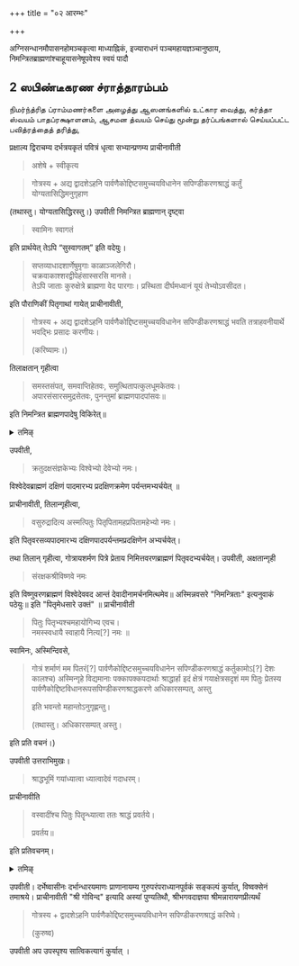 +++
title = "०२ आरम्भः"

+++

अग्निसन्धानमौपासनहोमञ्चकृत्वा माध्याह्निकं, इज्याराधनं पञ्चमहायज्ञञ्चानुष्ठाय, निमन्त्रितब्राह्मणांश्चाहूयासनेषूपवेश्य स्वयं पादौ


## 2 ஸபிண்டீகரண ச்ராத்தாரம்பம்

நிமர்ந்த்ரித ப்ராம்மணர்களை அழைத்து ஆஸனங்களில் உட்கார வைத்து, கர்த்தா ஸ்வயம் பாதப்ரக்ஷாளனம், ஆசமன த்வயம் செய்து மூன்று தர்ப்பங்களால் செய்யப்பட்ட பவித்ரத்தைத் தரித்து,


प्रक्षाल्य द्विराचम्य दर्भत्रयकृतं पवित्रं धृत्वा सभ्यान्प्रणम्य प्राचीनावीती 

> अशेषे + स्वीकृत्य 

> गोत्रस्य + अद्य द्वादशेऽहनि पार्वणैकोद्दिष्टसमुच्चयविधानेन सपिण्डीकरणश्राद्धं कर्तुं योग्यतासिद्धिमनुगृहाण 

(तथास्तु। योग्यतासिद्धिरस्तु।) उपवीती निमन्त्रित ब्राह्मणान् दृष्ट्वा 

> स्वामिनः स्वागतं 

इति प्रार्थयेत् तेऽपि “सुस्वागतम्” इति वदेयुः।

> सप्तव्याधादशार्णेषुमृगाः काळाञ्जलेगिरौ।  
चक्रवाकाश्शरद्वीपेहंसास्सरसि मानसे।  
तेऽपि जाताः कुरुक्षेत्रे ब्राह्मणा वेद पारगाः। 
प्रस्थिता दीर्घमध्वानं यूयं तेभ्योऽवसीदत। 

इति पौराणिकीं पितृगाथां गायेत् प्राचीनावीती, 

> गोत्रस्य + अद्य द्वादशेऽहनि पार्वणैकोद्दिष्टसमुच्चयविधानेन सपिण्डीकरणश्राद्धं भवति तत्राहवनीयार्थे भवद्भिः प्रसादः करणीयः। 
>
>(करिष्यामः।) 

तिलाक्षतान् गृहीत्वा 

> समस्तसंपत्, समवाप्तिहेतवः, समुत्थितापत्कुलधूमकेतवः।  
अपारसंसारसमुद्रसेतवः, पुनन्तुमां ब्राह्मणपादपांसवः॥ 

इति निमन्त्रित ब्राह्मणपादेषु विकिरेत्॥

<details><summary>तमिऴ्</summary>

ஸபையில் உள்ளவர்களை ஸேவித்து ப்ராசீநாவீதம் செய்து கொண்டு அனுஜ்ஞையைப் பிரார்த்திக்க வேண்டும். "கோத்ரஸ்ய + அத்ய த்வாதசேஹநி பார்வண ஏகோத்திஷ்ட ஸமுச்சய விதாநேந ஸபிண்டீகரண ச்ராத்தம் கர்த்தும் யோக்யதா ஸித்திம் அநுக்ருஹாண" (ததாஸ்து யோக்யதா ஸித்திரஸ்து என்று ப்ரதிவசனம்).

உபவீதம் செய்து கொண்டு நிமந்த்ரிதர்களைப் பார்த்து, "ஸ்வாமிந: ஸ்வாகதம்" என்றதும் அவர்களும் `ஸுஸ்வாகதம்” என்று பதில் சொல்ல வேண்டும். பொதுவாக எல்லா ச்ராத்தங்களிலும் கீழே சொல்லப்படுகிற பித்ரு காதையை உபயோகித்தல் நலம் என்று கருதி எழுதப்படுகிறது. ஸ்ரீ விஷ்ணு புராணாதிகளில் சொல்லப்படுகிற காதை இது. திருவுள்ளப்படி எடுத்துக் கொள்ளவும். "ஸப்தவ்யாதா தசார்ணேஷு ம்ருகா: காளாஞ்சலே கிரௌ சக்ரவாகாச்சரத்வீபே ஹம்ஸாஸ்ஸரஸி

</details>

उपवीती, 

> क्रतुदक्षसंज्ञकेभ्यः विश्वेभ्यो देवेभ्यो नमः। 

विश्वेदेवब्राह्मणं दक्षिणं पादमारभ्य प्रदक्षिणक्रमेण पर्यन्तमभ्यर्चयेत् ॥

प्राचीनावीती, तिलान्गृहीत्वा, 

> वसुरुद्रादित्य अस्मत्पितुः पितृपितामहप्रपितामहेभ्यो नमः। 

इति पितृवरसव्यपादमारभ्य दक्षिणपादपर्यन्तमप्रदक्षिणेन अभ्यर्चयेत्।

तथा तिलान् गृहीत्वा, गोत्रायशर्मण पित्रे प्रेताय निमित्तवरणब्राह्मणं पितृवदभ्यर्चयेत्। उपवीती, अक्षतान्गृही 

> संरक्षकश्रीविष्णवे नमः 

इति विष्णुवरणब्राह्मणं विश्वेदेववद आन्तं देवादीनामर्चनमित्थमेव॥ अस्मिन्नवसरे "निमन्त्रिताः" इत्यनुवाकं पठेयुः॥ इति "पितृमेधसारे उक्तं" ॥ प्राचीनावीती 

> पितुः पितृभ्यश्चमहायोगिभ्य एवच।  
नमस्स्वधायै स्वाहायै नित्य[?] नमः ॥ 

स्वामिनः, अस्मिन्दिवसे, 

> गोत्रं शर्माणं मम पितरं[?] पार्वणैकोद्दिष्टसमुच्चयविधानेन सपिण्डीकरणश्राद्धं कर्तुकामोऽ[?] देशः कालश्च) अस्मिन्गृहे विद्यमानाः पक्कापक्कपदार्थाः श्राद्धार्हा इदं क्षेत्रं गयाक्षेत्रसदृशं मम पितुः प्रेतस्य पार्वणैकोद्दिष्टविधानरूपसपिण्डीकरणश्राद्धकरणे अधिकारसम्पत्, अस्तु 
>
> इति भवन्तो महान्तोऽनुगृह्णन्तु। 
>
> (तथास्तु। अधिकारसम्पत् अस्तु। 

इति प्रति वचनं।) 

उपवीती उत्तराभिमुखः। 

> श्राद्धभूमिं गयांध्यात्वा ध्यात्वादेवं गदाधरम्। 

प्राचीनावीति 

> वस्वादींश्च पितुः पितॄन्ध्यात्वा ततः श्राद्धं प्रवर्तये। 
>
> प्रवर्तय॥ 

इति प्रतिवचनम्।

<details><summary>तमिऴ्</summary>

மாநஸே। தேபிஜாதா: குருக்ஷேத்ரே ப்ராஹ்மணா வேத ப்ரஸ்திதா தீர்க்கமத்வாநம் யூயம் தேப்யோவஸீதத॥ப்ராசீ கோத்ரஸ்ய + அத்ய த்வாதசேஹநி பார்வண ஏகோ ஸமுச்சய விதாநேந ஸபிண்டீகரண ச்ராத்தம் தத்ராஹவநீயார்த்தே பவத்பி: ப்ரஸாத: கரணீய:', "கரிவி என்று ப்ரதிவசனம், எள், அக்ஷதை இவைகளைக் கையில் கெ "ஸமஸ்த ஸம்பத் + பாம்ஸவ:" என்று ஸ்வா திருவடிகளில் இறைக்க வேண்டும்.

உபவீதம். "க்ரது தக்ஷ ஸம்ஜ்ஞக விச்வேப்யோ தேவே நம:' என்று விச்வேதேவ ப்ராம்மணனை அக்ஷதையினால் வேண்டும். ப்ராசீநாவீதம் "வஸுருத்ராதித்ய ஸ்வரூபேப் பித்ரு பிதாமஹ ப்ரபிதாமஹேப்யோ நம:" என்று எள்ளினா வரண ப்ராஹ்மணனை வரிக்க வேண்டும்.

110

“கோத்ராய சர்மணே பித்ரே ப்ரேதாய நம:" என்று எள்ளினால் நிமித்த வரண ப்ராம்மணனை வரிக்க வேண்டும். உபவீதம். 'ச்ராத்த ஸம்ரக்ஷக ஸ்ரீ விஷ்ணவே நம:' என்று அக்ஷதையினால் விஷ்ணு வரண ப்ராம்மணனை வரிக்க வேண்டும். பிராம்மணர்கள்ஆப்ரஹ்மந் அனுவாகத்தை மட்டும் சொல்ல வேண்டும். ப்ராசீநாவீதம். '"தேவதாப்ய: பிது: பித்ருப்யச்ச + நமோ நம: ஸ்வாமிந: அஸ்மிந்திவஸே கோத்ரம் + ஸபிண்டீகரண ச்ராத்தம் கர்த்துகாமோஸ்மி ச்ராத்தகரணே, அதிகார ஸம்பத்" அஸ்து இதிபவந்த: அநுகிருஹ்ணந்து.
"ததாஸ்து அதிகார ஸம்பதஸ்து" என்று ப்ரதிவசனம், உபவீதம். வடக்காகத் திரும்பி, 'ச்ராத்த பூமிம் கயாம் த்யாத்வா. த்யாத்வா தேவம் கதாதரம் ப்ராசீநாவீதம்'. தெற்கே திரும்பி "வஸ்வாதீம்ச்சபிது: பித்ரூந் த்யாத்வாததச் ச்ராத்தம் ப்ரவர்த்தயே.

</details>

उपवीती। दर्भेष्वासीनः दर्भान्धारयमाणः प्राणानायम्य गुरुपरंपराध्यानपूर्वकं सङ्कल्पं कुर्यात्, विष्वक्सेनं तमाश्रये। प्राचीनावीती "श्री गोविन्द" इत्यादि अस्यां पुण्यतिथौ, श्रीभगवदाज्ञया श्रीमन्नारायणप्रीत्यर्थं 

> गोत्रस्य + द्वादशेऽहनि पार्वणैकोद्दिष्टसमुच्चयविधानेन सपिण्डीकरणश्राद्धं करिष्ये। 
> 
> (कुरुष्व) 

उपवीती अप उपस्पृश्य सात्विकत्यागं कुर्यात् ।